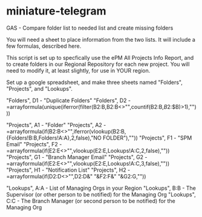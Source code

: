 # miniature-telegram
GAS - Compare folder list to needed list and create missing folders

You will need a sheet to place information from the two lists. It will include a few formulas, described here.

This script is set up to specfically use the ePM All Projects Info Report, and to create folders in our Regional Repository for each
new project. You will need to modify it, at least slightly, for use in YOUR region.

Set up a google spreadsheet, and make three sheets named "Folders", "Projects", and "Lookups".

"Folders", D1 - "Duplicate Folders"
"Folders", D2 - =arrayformula(unique(iferror(filter(B2:B,B2:B<>"",countif(B2:B,$B$2:$B)>1),"")))

"Projects", A1 - "Folder"
"Projects", A2 - =arrayformula(if(B2:B<>"",iferror(vlookup(B2:B,{Folders!B:B,Folders!A:A},2,false),"NO FOLDER"),""))
"Projects", F1 - "SPM Email"
"Projects", F2 - =arrayformula(if(E2:E<>"",vlookup(E2:E,Lookups!A:C,2,false),""))
"Projects", G1 - "Branch Manager Email"
"Projects", G2 - =arrayformula(if(E2:E<>"",vlookup(E2:E,Lookups!A:C,3,false),""))
"Projects", H1 - "Notification List"
"Projects", H2 - =arrayformula(if(D2:D<>"",D2:D&" "&F2:F&" "&G2:G,""))

"Lookups", A:A - List of Managing Orgs in your Region
"Lookups", B:B - The Supervisor (or other person to be notified) for the Managing Org
"Lookups", C:C - The Branch Manager (or second person to be notified) for the Managing Org
